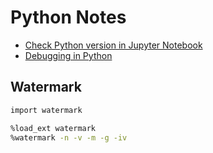 # Python Notes

- [Check Python version in Jupyter Notebook](ck_python_version.md)
- [Debugging in Python](debugging_in_python.md)


## Watermark
```bash
import watermark

%load_ext watermark
%watermark -n -v -m -g -iv
```
